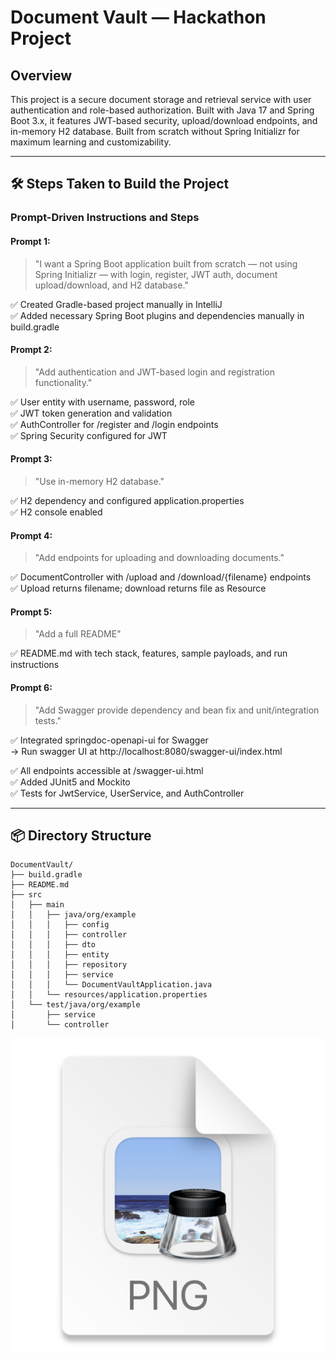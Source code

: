 
# Document Vault — Hackathon Project

## Overview
This project is a secure document storage and retrieval service with user authentication and role-based authorization. Built with Java 17 and Spring Boot 3.x, it features JWT-based security, upload/download endpoints, and in-memory H2 database. Built from scratch without Spring Initializr for maximum learning and customizability.

---

## 🛠️ Steps Taken to Build the Project

### Prompt-Driven Instructions and Steps

#### Prompt 1:
> "I want a Spring Boot application built from scratch — not using Spring Initializr — with login, register, JWT auth, document upload/download, and H2 database."

✅ Created Gradle-based project manually in IntelliJ  
✅ Added necessary Spring Boot plugins and dependencies manually in build.gradle

#### Prompt 2:
> "Add authentication and JWT-based login and registration functionality."

✅ User entity with username, password, role  
✅ JWT token generation and validation  
✅ AuthController for /register and /login endpoints  
✅ Spring Security configured for JWT

#### Prompt 3:
> "Use in-memory H2 database."

✅ H2 dependency and configured application.properties  
✅ H2 console enabled

#### Prompt 4:
> "Add endpoints for uploading and downloading documents."

✅ DocumentController with /upload and /download/{filename} endpoints  
✅ Upload returns filename; download returns file as Resource

#### Prompt 5:
> "Add a full README"

✅ README.md with tech stack, features, sample payloads, and run instructions  

#### Prompt 6:
> "Add Swagger provide dependency and bean fix and unit/integration tests."

✅ Integrated springdoc-openapi-ui for Swagger  
 ->  Run swagger UI at http://localhost:8080/swagger-ui/index.html

✅ All endpoints accessible at /swagger-ui.html  
✅ Added JUnit5 and Mockito  
✅ Tests for JwtService, UserService, and AuthController

---

## 📦 Directory Structure

```
DocumentVault/
├── build.gradle
├── README.md
├── src
│   ├── main
│   │   ├── java/org/example
│   │   │   ├── config
│   │   │   ├── controller
│   │   │   ├── dto
│   │   │   ├── entity
│   │   │   ├── repository
│   │   │   ├── service
│   │   │   └── DocumentVaultApplication.java
│   │   └── resources/application.properties
│   └── test/java/org/example
│       ├── service
│       └── controller
```

![img.png](img.png "Download through JWT")